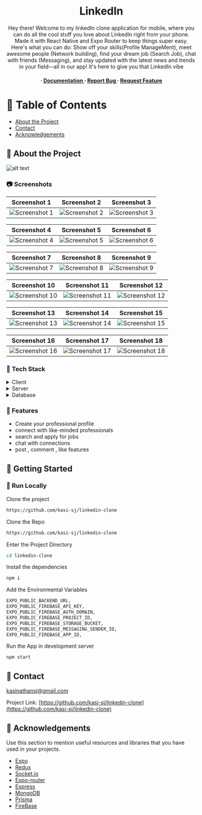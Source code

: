 
<div align='center'>


<h1>LinkedIn</h1>
<p>Hey there! Welcome to my linkedIn clone application for mobile, where you can do all the cool stuff you love about LinkedIn right from your phone. Made it with React Native and Expo Router to keep things super easy. Here's what you can do: Show off your skills(Profile ManageMent), meet awesome people (Network building), find your dream job (Search Job), chat with friends (Messaging), and stay updated with the latest news and trends in your field—all in our app! It's here to give you that LinkedIn vibe</p>

<h4> <span> · </span> <a href="https://github.com/kasinathansj@gmail.com/llinkedin-clone/blob/master/README.md"> Documentation </a> <span> · </span> <a href="https://github.com/kasinathansj@gmail.com/llinkedin-clone/issues"> Report Bug </a> <span> · </span> <a href="https://github.com/kasinathansj@gmail.com/llinkedin-clone/issues"> Request Feature </a> </h4>


</div>

# :notebook_with_decorative_cover: Table of Contents

- [About the Project](#star2-about-the-project)
- [Contact](#handshake-contact)
- [Acknowledgements](#gem-acknowledgements)


## :star2: About the Project
![alt text](<Dark Blue Gradient Travel Banner Landscape (1).jpg>)

### :camera: Screenshots
| Screenshot 1 | Screenshot 2 | Screenshot 3 |
|:------------:|:------------:|:------------:|
| ![Screenshot 1](screenshots/1bd02ae4-0904-4cc4-bf1a-14498b41859c.jpg) | ![Screenshot 2](screenshots/2cc6e064-6070-4525-89c1-74e0bca4b3ef.jpg) | ![Screenshot 3](screenshots/7f33a95d-a2cd-4060-a9b7-e197136cbb4e.jpg) |

| Screenshot 4 | Screenshot 5 | Screenshot 6 |
|:------------:|:------------:|:------------:|
| ![Screenshot 4](screenshots/9b737de8-bc45-4452-aa4d-b3cfcb403bf1.jpg) | ![Screenshot 5](screenshots/20ec9be3-b750-41bf-bcf0-330ef22c78c2.jpg) | ![Screenshot 6](screenshots/581fee80-4858-458f-96f5-2edc7e86e33a.jpg) |

| Screenshot 7 | Screenshot 8 | Screenshot 9 |
|:------------:|:------------:|:------------:|
| ![Screenshot 7](screenshots/1495a351-0fd2-4fe9-9b9e-06b975974389.jpg) | ![Screenshot 8](screenshots/8740ac9f-17c6-4efa-9d45-1a1d783e05d2.jpg) | ![Screenshot 9](screenshots/58024eee-bcd0-4f04-8982-3660c92abce2.jpg) |

| Screenshot 10 | Screenshot 11 | Screenshot 12 |
|:-------------:|:-------------:|:-------------:|
| ![Screenshot 10](screenshots/738194b1-3353-4a35-b0c6-0d5463b05a0f.jpg) | ![Screenshot 11](screenshots/95644545-f7b1-4521-a5c0-e8728c914004.jpg) | ![Screenshot 12](screenshots/ad1e77f2-cadc-46d1-af48-f8f229b9678f.jpg) |

| Screenshot 13 | Screenshot 14 | Screenshot 15 |
|:-------------:|:-------------:|:-------------:|
| ![Screenshot 13](screenshots/baa8154b-1f50-4674-86c9-0eee08bae2e4.jpg) | ![Screenshot 14](screenshots/c4c3c9c0-15b1-4d81-9a16-8f253cc5c369.jpg) | ![Screenshot 15](screenshots/d6d6aebb-d545-4017-900b-476e1c4480a7.jpg) |

| Screenshot 16 | Screenshot 17 | Screenshot 18 |
|:-------------:|:-------------:|:-------------:|
| ![Screenshot 16](screenshots/e2e7c9c9-05cd-46e3-a3c8-7371f683cae1.jpg) | ![Screenshot 17](screenshots/eba664d2-9e71-411a-92a8-7e02c46d773b.jpg) | ![Screenshot 18](screenshots/f32408ad-17ed-4e07-89c3-b632cc717679.jpg) |



### :space_invader: Tech Stack
<details> <summary>Client</summary> <ul>
<li><a href="https://expo.dev/">Expo(React Native)</a></li>
</ul> </details>
<details> <summary>Server</summary> <ul>
<li><a href="https://expressjs.com/">Express</a></li>
</ul> </details>
<details> <summary>Database</summary> <ul>
<li><a href="https://www.mongodb.com/atlas/database">MongoDB</a></li>
</ul> </details>

### :dart: Features
- Create your professional profile
- connect with like-minded professionals
- search and apply for jobs
- chat with connections
- post , comment , like features


## :toolbox: Getting Started

### :running: Run Locally

Clone the project

```bash
https://github.com/kasi-sj/linkedin-clone
```
Clone the Repo
```bash
https://github.com/kasi-sj/linkedin-clone
```
Enter the Project Directory
```bash
cd linkedin-clone
```
Install the dependencies
```bash
npm i
```
Add the Environmental Variables
```bash
EXPO_PUBLIC_BACKEND_URL,
EXPO_PUBLIC_FIREBASE_API_KEY,
EXPO_PUBLIC_FIREBASE_AUTH_DOMAIN,
EXPO_PUBLIC_FIREBASE_PROJECT_ID,
EXPO_PUBLIC_FIREBASE_STORAGE_BUCKET,
EXPO_PUBLIC_FIREBASE_MESSAGING_SENDER_ID,
EXPO_PUBLIC_FIREBASE_APP_ID,
```
Run the App in development server
```bash
npm start
```


## :handshake: Contact

kasinathansj@gmail.com

Project Link: [https://github.com/kasi-sj/linkedin-clone](https://github.com/kasi-sj/linkedin-clone)

## :gem: Acknowledgements

Use this section to mention useful resources and libraries that you have used in your projects.

- [Expo]()
- [Redux]()
- [Socket.io]()
- [Expo-router]()
- [Express]()
- [MongoDB]()
- [Prisma]()
- [FireBase]()